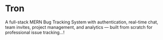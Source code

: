 # Tron
A full-stack MERN Bug Tracking System with authentication, real-time chat, team invites, project management, and analytics — built from scratch for professional issue tracking...!
